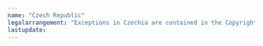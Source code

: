 ```yaml
---
name: "Czech Republic" 
legalarrangement: "Exceptions in Czechia are contained in the Copyright Act (Act No. 121/2000 Coll., on Copyright and Related Rights)."
lastupdate:
---
```

